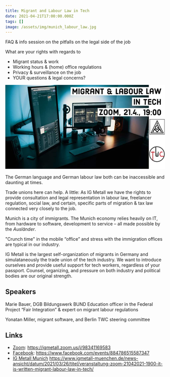 ```yaml
---
title: Migrant and Labour Law in Tech
date: 2021-04-21T17:00:00.000Z
tags: []
image: /assets/img/munich_labour_law.jpg
---
```

FAQ & info session on the pitfalls on the legal side of the job

What are your rights with regards to

* Migrant status & work
* Working hours & (home) office regulations
* Privacy & surveillance on the job
* YOUR questions & legal concerns?

![Migrant and Labour Law in Tech, photo of computer with TWC and IG Metall logos in background](/assets/img/munich_labour_law.jpg)

The German language and German labour law both can be inaccessible and daunting at times.

Trade unions here can help. A little: As IG Metall we have the rights to provide consultation and legal representation in labour law, freelancer regulation, social law, and certain, specific parts of migration & tax law connected very closely to the job.

Munich is a city of immigrants. The Munich economy relies heavily on IT, from hardware to software, development to service – all made possible by the *Ausländer*.

"Crunch time" in the mobile “office” and stress with the immigration offices are typical in our industry.

IG Metall is the largest self-organization of migrants in Germany and simulataneously the trade union of the tech industry. We want to introduce ourselves and provide useful support for tech workers, regardless of your passport. Counsel, organizing, and pressure on both industry and political bodies are our original strength.

## Speakers

Marie Bauer, DGB Bildungswerk BUND
Education officer in the Federal Project “Fair Integration” & expert on migrant labour regulations

Yonatan Miller,
migrant software, and Berlin TWC steering committee

## Links

* [Zoom](https://igmetall.zoom.us/j/98341169583): https://igmetall.zoom.us/j/98341169583
* [Facebook](https://www.facebook.com/events/884786515587347): https://www.facebook.com/events/884786515587347
* [IG Metall Munich](https://www.igmetall-muenchen.de/news-ansicht/datum/2021/03/26/titel/veranstaltung-zoom-21042021-1900-it-is-written-migrant-labour-law-in-tech/) https://www.igmetall-muenchen.de/news-ansicht/datum/2021/03/26/titel/veranstaltung-zoom-21042021-1900-it-is-written-migrant-labour-law-in-tech/